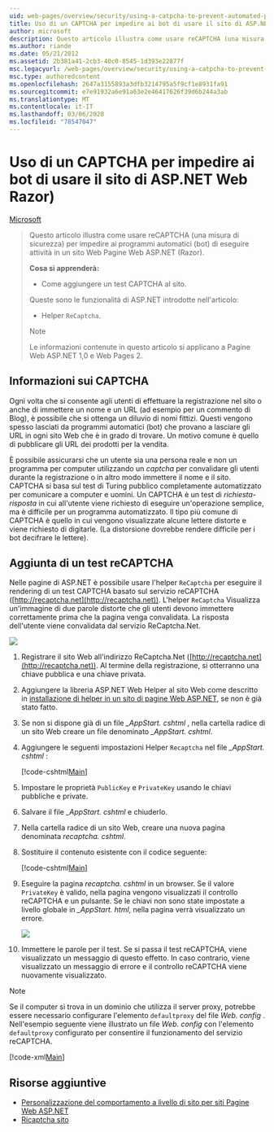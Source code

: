 ```yaml
---
uid: web-pages/overview/security/using-a-catpcha-to-prevent-automated-programs-bots-from-using-your-aspnet-web-site
title: Uso di un CAPTCHA per impedire ai bot di usare il sito di ASP.NET Web Razor) | Microsoft Docs
author: microsoft
description: Questo articolo illustra come usare reCAPTCHA (una misura di sicurezza) per impedire ai programmi automatizzati di eseguire attività in un Pagine Web ASP.NET (Razor)...
ms.author: riande
ms.date: 05/21/2012
ms.assetid: 2b381a41-2cb3-40c0-8545-1d393e22877f
msc.legacyurl: /web-pages/overview/security/using-a-catpcha-to-prevent-automated-programs-bots-from-using-your-aspnet-web-site
msc.type: authoredcontent
ms.openlocfilehash: 2647a3155893a3dfb3214795a5f9cf1e8931fa91
ms.sourcegitcommit: e7e91932a6e91a63e2e46417626f39d6b244a3ab
ms.translationtype: MT
ms.contentlocale: it-IT
ms.lasthandoff: 03/06/2020
ms.locfileid: "78547047"
---
```

# <a name="using-a-captcha-to-prevent-bots-from-using-your-aspnet-web-razor-site"></a>Uso di un CAPTCHA per impedire ai bot di usare il sito di ASP.NET Web Razor)

[Microsoft](https://github.com/microsoft)

> Questo articolo illustra come usare reCAPTCHA (una misura di sicurezza) per impedire ai programmi automatici (bot) di eseguire attività in un sito Web Pagine Web ASP.NET (Razor).
> 
> **Cosa si apprenderà:** 
> 
> - Come aggiungere un test CAPTCHA al sito.
> 
> Queste sono le funzionalità di ASP.NET introdotte nell'articolo:
> 
> - Helper `ReCaptcha`.
> 
> > [!NOTE]
> > Le informazioni contenute in questo articolo si applicano a Pagine Web ASP.NET 1,0 e Web Pages 2.

## <a name="about-captchas"></a>Informazioni sui CAPTCHA

Ogni volta che si consente agli utenti di effettuare la registrazione nel sito o anche di immettere un nome e un URL (ad esempio per un commento di Blog), è possibile che si ottenga un diluvio di nomi fittizi. Questi vengono spesso lasciati da programmi automatici (bot) che provano a lasciare gli URL in ogni sito Web che è in grado di trovare. Un motivo comune è quello di pubblicare gli URL dei prodotti per la vendita.

È possibile assicurarsi che un utente sia una persona reale e non un programma per computer utilizzando un *captcha* per convalidare gli utenti durante la registrazione o in altro modo immettere il nome e il sito. CAPTCHA si basa sul test di Turing pubblico completamente automatizzato per comunicare a computer e uomini. Un CAPTCHA è un test di *richiesta-risposta* in cui all'utente viene richiesto di eseguire un'operazione semplice, ma è difficile per un programma automatizzato. Il tipo più comune di CAPTCHA è quello in cui vengono visualizzate alcune lettere distorte e viene richiesto di digitarle. (La distorsione dovrebbe rendere difficile per i bot decifrare le lettere).

## <a name="adding-a-recaptcha-test"></a>Aggiunta di un test reCAPTCHA

Nelle pagine di ASP.NET è possibile usare l'helper `ReCaptcha` per eseguire il rendering di un test CAPTCHA basato sul servizio reCAPTCHA ([http://recaptcha.net](http://recaptcha.net)). L'helper `ReCaptcha` Visualizza un'immagine di due parole distorte che gli utenti devono immettere correttamente prima che la pagina venga convalidata. La risposta dell'utente viene convalidata dal servizio ReCaptcha.Net.

![](using-a-catpcha-to-prevent-automated-programs-bots-from-using-your-aspnet-web-site/_static/image1.jpg)

1. Registrare il sito Web all'indirizzo ReCaptcha.Net ([http://recaptcha.net](http://recaptcha.net)). Al termine della registrazione, si otterranno una chiave pubblica e una chiave privata.
2. Aggiungere la libreria ASP.NET Web Helper al sito Web come descritto in [installazione di helper in un sito di pagine Web ASP.NET](https://go.microsoft.com/fwlink/?LinkId=252372), se non è già stato fatto.
3. Se non si dispone già di un file *\_AppStart. cshtml* , nella cartella radice di un sito Web creare un file denominato *\_AppStart. cshtml*.
4. Aggiungere le seguenti impostazioni Helper `Recaptcha` nel file *\_AppStart. cshtml* : 

    [!code-cshtml[Main](using-a-catpcha-to-prevent-automated-programs-bots-from-using-your-aspnet-web-site/samples/sample1.cshtml?highlight=6-7)]
5. Impostare le proprietà `PublicKey` e `PrivateKey` usando le chiavi pubbliche e private.
6. Salvare il file *\_AppStart. cshtml* e chiuderlo.
7. Nella cartella radice di un sito Web, creare una nuova pagina denominata *recaptcha. cshtml*.
8. Sostituire il contenuto esistente con il codice seguente: 

    [!code-cshtml[Main](using-a-catpcha-to-prevent-automated-programs-bots-from-using-your-aspnet-web-site/samples/sample2.cshtml)]
9. Eseguire la pagina *recaptcha. cshtml* in un browser. Se il valore `PrivateKey` è valido, nella pagina vengono visualizzati il controllo reCAPTCHA e un pulsante. Se le chiavi non sono state impostate a livello globale in *\_AppStart. html*, nella pagina verrà visualizzato un errore. 

    ![](using-a-catpcha-to-prevent-automated-programs-bots-from-using-your-aspnet-web-site/_static/image1.png)
10. Immettere le parole per il test. Se si passa il test reCAPTCHA, viene visualizzato un messaggio di questo effetto. In caso contrario, viene visualizzato un messaggio di errore e il controllo reCAPTCHA viene nuovamente visualizzato.

> [!NOTE]
> Se il computer si trova in un dominio che utilizza il server proxy, potrebbe essere necessario configurare l'elemento `defaultproxy` del file *Web. config* . Nell'esempio seguente viene illustrato un file *Web. config* con l'elemento `defaultproxy` configurato per consentire il funzionamento del servizio reCAPTCHA.
> 
> [!code-xml[Main](using-a-catpcha-to-prevent-automated-programs-bots-from-using-your-aspnet-web-site/samples/sample3.xml)]

<a id="Additional_Resources"></a>
## <a name="additional-resources"></a>Risorse aggiuntive

- [Personalizzazione del comportamento a livello di sito per siti Pagine Web ASP.NET](https://go.microsoft.com/fwlink/?LinkId=202906)
- [Ricaptcha sito](https://www.google.com/recaptcha)
